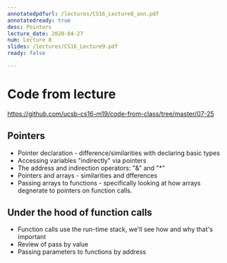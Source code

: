 ```yaml
---
annotatedpdfurl: /lectures/CS16_Lecture8_ann.pdf
annotatedready: true
desc: Pointers
lecture_date: 2020-04-27
num: Lecture 8
slides: /lectures/CS16_Lecture9.pdf
ready: false

---
```


# Code from lecture

<https://github.com/ucsb-cs16-m19/code-from-class/tree/master/07-25>

## Pointers

* Pointer declaration - difference/similarities with declaring basic types
* Accessing variables "indirectly" via pointers
* The address and indirection operators: "&" and "*"
* Pointers and arrays - similarities and dfferences
* Passing arrays to functions - specifically looking at how arrays degnerate to pointers on function calls.


## Under the hood of function calls
* Function calls use the run-time stack, we'll see how and why that's important
* Review of pass by value
* Passing parameters to functions by address
